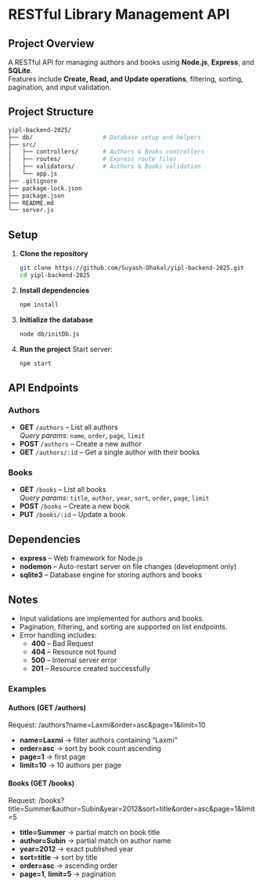 # RESTful Library Management API

## Project Overview
A RESTful API for managing authors and books using **Node.js**, **Express**, and **SQLite**.  
Features include **Create, Read, and Update operations**, filtering, sorting, pagination, and input validation.

## Project Structure
```bash
yipl-backend-2025/
├── db/                    # Database setup and helpers          
├── src/
│   ├── controllers/       # Authors & Books controllers
│   ├── routes/            # Express route files
│   ├── validators/        # Authors & Books validation
│   └── app.js
├── .gitignore
├── package-lock.json
├── package.json
├── README.md
└── server.js
```
## Setup

1. **Clone the repository**
   ```bash
   git clone https://github.com/Suyash-Dhakal/yipl-backend-2025.git
   cd yipl-backend-2025
   ```

2. **Install dependencies**
   ```bash
   npm install
   ```

3. **Initialize the database**
   ```bash
   node db/initDb.js
   ```

4. **Run the project**
   Start server:
     ```bash
     npm start
     ```

## API Endpoints

### Authors
- **GET** `/authors` – List all authors  
  _Query params_: `name`, `order`, `page`, `limit`
- **POST** `/authors` – Create a new author
- **GET** `/authors/:id` – Get a single author with their books

### Books
- **GET** `/books` – List all books  
  _Query params_: `title`, `author`, `year`, `sort`, `order`, `page`, `limit`
- **POST** `/books` – Create a new book
- **PUT** `/books/:id` – Update a book

## Dependencies
- **express** – Web framework for Node.js  
- **nodemon** – Auto-restart server on file changes (development only)  
- **sqlite3** – Database engine for storing authors and books  

## Notes
- Input validations are implemented for authors and books.  
- Pagination, filtering, and sorting are supported on list endpoints.  
- Error handling includes:
  - **400** – Bad Request 
  - **404** – Resource not found  
  - **500** – Internal server error  
  - **201** – Resource created successfully

### Examples

#### Authors (GET /authors)
Request: /authors?name=Laxmi&order=asc&page=1&limit=10
- **name=Laxmi** → filter authors containing “Laxmi”  
- **order=asc** → sort by book count ascending  
- **page=1** → first page  
- **limit=10** → 10 authors per page  

#### Books (GET /books)
Request: /books?title=Summer&author=Subin&year=2012&sort=title&order=asc&page=1&limit=5
- **title=Summer** → partial match on book title  
- **author=Subin** → partial match on author name  
- **year=2012** → exact published year  
- **sort=title** → sort by title  
- **order=asc** → ascending order  
- **page=1**, **limit=5** → pagination
